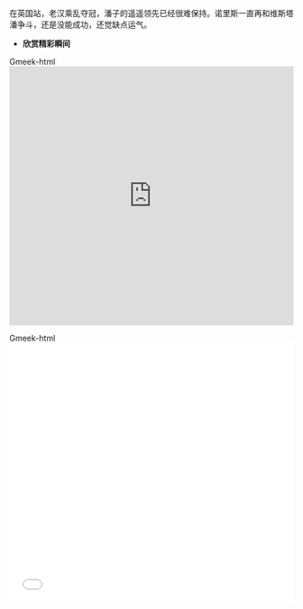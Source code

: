 在英国站，老汉乘乱夺冠，潘子的遥遥领先已经很难保持。诺里斯一直再和维斯塔潘争斗，还是没能成功，还觉缺点运气。

- **欣赏精彩瞬间**

Gmeek-html<iframe src="https://youtu.be/HM44zVly_W8?si=U4ypjJccjcurYvSN" width="100%" height="460px" frameborder="0" allowfullscreen="true"></iframe>

Gmeek-html<iframe src="//youtu.be/HM44zVly_W8?si=U4ypjJccjcurYvSN" scrolling="no" border="0" frameborder="no" framespacing="0" allowfullscreen="true" width="100%" height="460px"></iframe>
